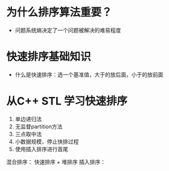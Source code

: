 # 为什么排序算法重要？
- 问题系统熵决定了一个问题被解决的难易程度

# 快速排序基础知识
- 什么是快速排序：选一个基准值，大于的放后面，小于的放前面

# 从C++ STL 学习快速排序
1. 单边递归法
2. 无监督partition方法
3. 三点取中法
4. 小数据规模，停止快排过程
5. 使用插入排序进行首尾


混合排序： 快速排序 + 堆排序
插入排序：

